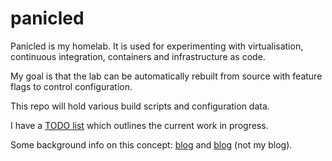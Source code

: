# panicled

Panicled is my homelab. It is used for experimenting with virtualisation, continuous integration, containers and infrastructure as code.

My goal is that the lab can be automatically rebuilt from source with feature flags to control configuration.

This repo will hold various build scripts and configuration data.

I have a [TODO list](documentation/TODO.md) which outlines the current work in progress.

Some background info on this concept: [blog](https://opensource.com/article/19/3/home-lab) and [blog](https://opensource.com/article/19/7/infrastructure-code) (not my blog).
